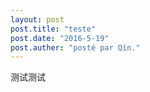 ```yaml
---
layout: post
post.title: "teste"
post.date: "2016-5-19"
post.auther: "posté par Qín."
---
```


测试测试

